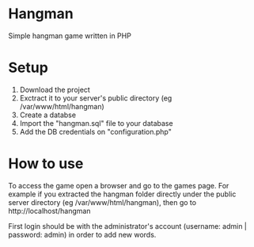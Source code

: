 # Hangman
Simple hangman game written in PHP

# Setup
1) Download the project
2) Exctract it to your server's public directory (eg /var/www/html/hangman)
3) Create a databse
4) Import the "hangman.sql" file to your database
5) Add the DB credentials on "configuration.php"

# How to use
To access the game open a browser and go to the games page. For example if you extracted the hangman folder directly under the public server directory (eg /var/www/html/hangman), then go to http://localhost/hangman

First login should be with the administrator's account (username: admin | password: admin) in order to add new words.
